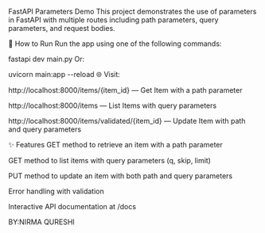 FastAPI Parameters Demo
This project demonstrates the use of parameters in FastAPI with multiple routes including path parameters, query parameters, and request bodies.

🚀 How to Run
Run the app using one of the following commands:

fastapi dev main.py
Or:

uvicorn main:app --reload
🌐 Visit:

http://localhost:8000/items/{item_id} — Get Item with a path parameter

http://localhost:8000/items — List Items with query parameters

http://localhost:8000/items/validated/{item_id} — Update Item with path and query parameters

✨ Features
GET method to retrieve an item with a path parameter

GET method to list items with query parameters (q, skip, limit)

PUT method to update an item with both path and query parameters

Error handling with validation

Interactive API documentation at /docs

BY:NIRMA QURESHI